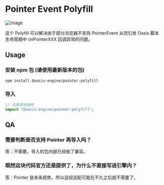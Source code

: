 # Pointer Event Polyfill

![image](https://user-images.githubusercontent.com/7768919/167619363-b358b4af-c3c2-4aa9-a2d7-a7b04cb84330.png)

这个 Polyfill 可以解决由于部分浏览器不支持 PointerEvent 从而引发 Oasis 脚本生命周期中 onPointerXXX 回调异常的问题。
## Usage

### 安装 npm 包 (请使用最新版本的包)

```sh
npm install @oasis-engine/pointer-polyfill
```

### 导入

```javascript
// 无需其他操作
import "@oasis-engine/pointer-polyfill";
```

## QA

### 需要判断是否支持 Pointer 再导入吗？

答：不需要，导入的包内部已经做了兼容。

### 既然这块代码官方还是提供了，为什么不直接写进引擎内？

答：Pointer 是未来趋势，所以这段适配可能在不久之后就不需要了。
